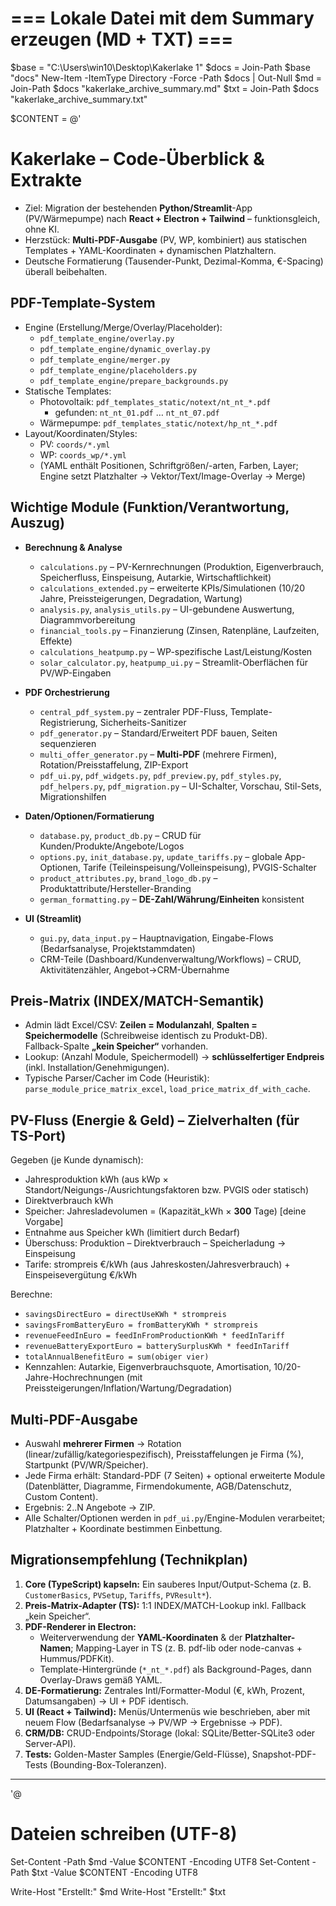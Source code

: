 # === Lokale Datei mit dem Summary erzeugen (MD + TXT) ===

$base  = "C:\Users\win10\Desktop\Kakerlake 1"
$docs  = Join-Path $base "docs"
New-Item -ItemType Directory -Force -Path $docs | Out-Null
$md    = Join-Path $docs "kakerlake_archive_summary.md"
$txt   = Join-Path $docs "kakerlake_archive_summary.txt"

$CONTENT = @'

# Kakerlake – Code-Überblick & Extrakte

- Ziel: Migration der bestehenden **Python/Streamlit**-App (PV/Wärmepumpe) nach **React + Electron + Tailwind** – funktionsgleich, ohne KI.
- Herzstück: **Multi-PDF-Ausgabe** (PV, WP, kombiniert) aus statischen Templates + YAML-Koordinaten + dynamischen Platzhaltern.
- Deutsche Formatierung (Tausender-Punkt, Dezimal-Komma, €-Spacing) überall beibehalten.

## PDF-Template-System

- Engine (Erstellung/Merge/Overlay/Placeholder):
  - `pdf_template_engine/overlay.py`
  - `pdf_template_engine/dynamic_overlay.py`
  - `pdf_template_engine/merger.py`
  - `pdf_template_engine/placeholders.py`
  - `pdf_template_engine/prepare_backgrounds.py`
- Statische Templates:
  - Photovoltaik: `pdf_templates_static/notext/nt_nt_*.pdf`
    - gefunden: `nt_nt_01.pdf` … `nt_nt_07.pdf`
  - Wärmepumpe: `pdf_templates_static/notext/hp_nt_*.pdf`
- Layout/Koordinaten/Styles:
  - PV: `coords/*.yml`
  - WP: `coords_wp/*.yml`
  - (YAML enthält Positionen, Schriftgrößen/-arten, Farben, Layer; Engine setzt Platzhalter → Vektor/Text/Image-Overlay → Merge)

## Wichtige Module (Funktion/Verantwortung, Auszug)

- **Berechnung & Analyse**
  - `calculations.py` – PV-Kernrechnungen (Produktion, Eigenverbrauch, Speicherfluss, Einspeisung, Autarkie, Wirtschaftlichkeit)
  - `calculations_extended.py` – erweiterte KPIs/Simulationen (10/20 Jahre, Preissteigerungen, Degradation, Wartung)
  - `analysis.py`, `analysis_utils.py` – UI-gebundene Auswertung, Diagrammvorbereitung
  - `financial_tools.py` – Finanzierung (Zinsen, Ratenpläne, Laufzeiten, Effekte)
  - `calculations_heatpump.py` – WP-spezifische Last/Leistung/Kosten
  - `solar_calculator.py`, `heatpump_ui.py` – Streamlit-Oberflächen für PV/WP-Eingaben

- **PDF Orchestrierung**
  - `central_pdf_system.py` – zentraler PDF-Fluss, Template-Registrierung, Sicherheits-Sanitizer
  - `pdf_generator.py` – Standard/Erweitert PDF bauen, Seiten sequenzieren
  - `multi_offer_generator.py` – **Multi-PDF** (mehrere Firmen), Rotation/Preisstaffelung, ZIP-Export
  - `pdf_ui.py`, `pdf_widgets.py`, `pdf_preview.py`, `pdf_styles.py`, `pdf_helpers.py`, `pdf_migration.py` – UI-Schalter, Vorschau, Stil-Sets, Migrationshilfen

- **Daten/Optionen/Formatierung**
  - `database.py`, `product_db.py` – CRUD für Kunden/Produkte/Angebote/Logos
  - `options.py`, `init_database.py`, `update_tariffs.py` – globale App-Optionen, Tarife (Teileinspeisung/Volleinspeisung), PVGIS-Schalter
  - `product_attributes.py`, `brand_logo_db.py` – Produktattribute/Hersteller-Branding
  - `german_formatting.py` – **DE-Zahl/Währung/Einheiten** konsistent

- **UI (Streamlit)**
  - `gui.py`, `data_input.py` – Hauptnavigation, Eingabe-Flows (Bedarfsanalyse, Projektstammdaten)
  - CRM-Teile (Dashboard/Kundenverwaltung/Workflows) – CRUD, Aktivitätenzähler, Angebot→CRM-Übernahme

## Preis-Matrix (INDEX/MATCH-Semantik)

- Admin lädt Excel/CSV: **Zeilen = Modulanzahl**, **Spalten = Speichermodelle** (Schreibweise identisch zu Produkt-DB).  
  Fallback-Spalte **„kein Speicher“** vorhanden.
- Lookup: (Anzahl Module, Speichermodell) → **schlüsselfertiger Endpreis** (inkl. Installation/Genehmigungen).
- Typische Parser/Cacher im Code (Heuristik): `parse_module_price_matrix_excel`, `load_price_matrix_df_with_cache`.

## PV-Fluss (Energie & Geld) – Zielverhalten (für TS-Port)

Gegeben (je Kunde dynamisch):  

- Jahresproduktion kWh (aus kWp × Standort/Neigungs-/Ausrichtungsfaktoren bzw. PVGIS oder statisch)  
- Direktverbrauch kWh  
- Speicher: Jahresladevolumen = (Kapazität_kWh × **300** Tage) [deine Vorgabe]  
- Entnahme aus Speicher kWh (limitiert durch Bedarf)  
- Überschuss: Produktion – Direktverbrauch – Speicherladung → Einspeisung  
- Tarife: strompreis €/kWh (aus Jahreskosten/Jahresverbrauch) + Einspeisevergütung €/kWh

Berechne:  

- `savingsDirectEuro = directUseKWh * strompreis`  
- `savingsFromBatteryEuro = fromBatteryKWh * strompreis`  
- `revenueFeedInEuro = feedInFromProductionKWh * feedInTariff`  
- `revenueBatteryExportEuro = batterySurplusKWh * feedInTariff`  
- `totalAnnualBenefitEuro = sum(obiger vier)`  
- Kennzahlen: Autarkie, Eigenverbrauchsquote, Amortisation, 10/20-Jahre-Hochrechnungen (mit Preissteigerungen/Inflation/Wartung/Degradation)

## Multi-PDF-Ausgabe

- Auswahl **mehrerer Firmen** → Rotation (linear/zufällig/kategoriespezifisch), Preisstaffelungen je Firma (%), Startpunkt (PV/WR/Speicher).  
- Jede Firma erhält: Standard-PDF (7 Seiten) + optional erweiterte Module (Datenblätter, Diagramme, Firmendokumente, AGB/Datenschutz, Custom Content).  
- Ergebnis: 2..N Angebote → ZIP.  
- Alle Schalter/Optionen werden in `pdf_ui.py`/Engine-Modulen verarbeitet; Platzhalter + Koordinate bestimmen Einbettung.

## Migrationsempfehlung (Technikplan)

1. **Core (TypeScript) kapseln:** Ein sauberes Input/Output-Schema (z. B. `CustomerBasics`, `PVSetup`, `Tariffs`, `PVResult*`).  
2. **Preis-Matrix-Adapter (TS):** 1:1 INDEX/MATCH-Lookup inkl. Fallback „kein Speicher“.  
3. **PDF-Renderer in Electron:**  
   - Weiterverwendung der **YAML-Koordinaten** & der **Platzhalter-Namen**; Mapping-Layer in TS (z. B. pdf-lib oder node-canvas + Hummus/PDFKit).  
   - Template-Hintergründe (`*_nt_*.pdf`) als Background-Pages, dann Overlay-Draws gemäß YAML.  
4. **DE-Formatierung:** Zentrales Intl/Formatter-Modul (€, kWh, Prozent, Datumsangaben) → UI + PDF identisch.  
5. **UI (React + Tailwind):** Menüs/Untermenüs wie beschrieben, aber mit neuem Flow (Bedarfsanalyse → PV/WP → Ergebnisse → PDF).  
6. **CRM/DB:** CRUD-Endpoints/Storage (lokal: SQLite/Better-SQLite3 oder Server-API).  
7. **Tests:** Golden-Master Samples (Energie/Geld-Flüsse), Snapshot-PDF-Tests (Bounding-Box-Toleranzen).

---
'@

# Dateien schreiben (UTF-8)

Set-Content -Path $md  -Value $CONTENT -Encoding UTF8
Set-Content -Path $txt -Value $CONTENT -Encoding UTF8

Write-Host "Erstellt:" $md
Write-Host "Erstellt:" $txt
